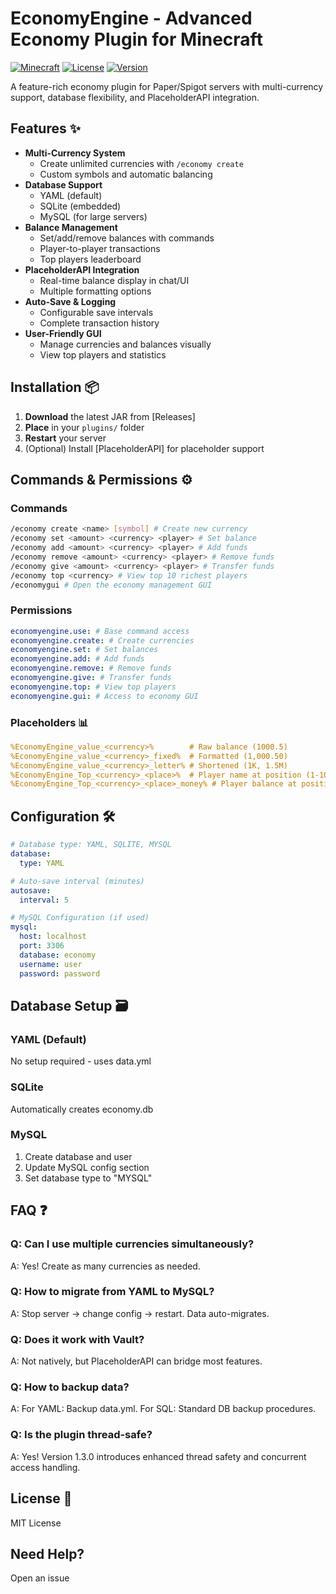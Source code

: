 # EconomyEngine - Advanced Economy Plugin for Minecraft

[![Minecraft](https://img.shields.io/badge/Minecraft-1.16--1.19-green.svg)](https://www.minecraft.net)
[![License](https://img.shields.io/badge/License-MIT-blue.svg)](https://opensource.org/licenses/MIT)
[![Version](https://img.shields.io/badge/Version-1.3.0-orange.svg)](https://github.com/wryuin/EconomyEngine/releases)

A feature-rich economy plugin for Paper/Spigot servers with multi-currency support, database flexibility, and PlaceholderAPI integration.


## Features ✨

- **Multi-Currency System**
  - Create unlimited currencies with `/economy create`
  - Custom symbols and automatic balancing
- **Database Support**
  - YAML (default)
  - SQLite (embedded)
  - MySQL (for large servers)
- **Balance Management**
  - Set/add/remove balances with commands
  - Player-to-player transactions
  - Top players leaderboard
- **PlaceholderAPI Integration**
  - Real-time balance display in chat/UI
  - Multiple formatting options
- **Auto-Save & Logging**
  - Configurable save intervals
  - Complete transaction history
- **User-Friendly GUI**
  - Manage currencies and balances visually
  - View top players and statistics

## Installation 📦

1. **Download** the latest JAR from [Releases]
2. **Place** in your `plugins/` folder
3. **Restart** your server
4. (Optional) Install [PlaceholderAPI] for placeholder support

## Commands & Permissions ⚙️

### Commands
```bash
/economy create <name> [symbol] # Create new currency
/economy set <amount> <currency> <player> # Set balance
/economy add <amount> <currency> <player> # Add funds
/economy remove <amount> <currency> <player> # Remove funds
/economy give <amount> <currency> <player> # Transfer funds
/economy top <currency> # View top 10 richest players
/economygui # Open the economy management GUI
```

### Permissions
```yaml
economyengine.use: # Base command access
economyengine.create: # Create currencies
economyengine.set: # Set balances
economyengine.add: # Add funds
economyengine.remove: # Remove funds
economyengine.give: # Transfer funds
economyengine.top: # View top players
economyengine.gui: # Access to economy GUI
```

### Placeholders 📊
```yaml
%EconomyEngine_value_<currency>%        # Raw balance (1000.5)
%EconomyEngine_value_<currency>_fixed%  # Formatted (1,000.50)
%EconomyEngine_value_<currency>_letter% # Shortened (1K, 1.5M)
%EconomyEngine_Top_<currency>_<place>%  # Player name at position (1-10)
%EconomyEngine_Top_<currency>_<place>_money% # Player balance at position (1-10)
```

## Configuration 🛠️
```yaml
# Database type: YAML, SQLITE, MYSQL
database:
  type: YAML

# Auto-save interval (minutes)
autosave:
  interval: 5

# MySQL Configuration (if used)
mysql:
  host: localhost
  port: 3306
  database: economy
  username: user
  password: password
```

## Database Setup 🗃️

### YAML (Default)
No setup required - uses data.yml

### SQLite
Automatically creates economy.db

### MySQL
1. Create database and user
2. Update MySQL config section
3. Set database type to "MYSQL"

## FAQ ❓

### Q: Can I use multiple currencies simultaneously?
A: Yes! Create as many currencies as needed.

### Q: How to migrate from YAML to MySQL?
A: Stop server → change config → restart. Data auto-migrates.

### Q: Does it work with Vault?
A: Not natively, but PlaceholderAPI can bridge most features.

### Q: How to backup data?
A: For YAML: Backup data.yml. For SQL: Standard DB backup procedures.

### Q: Is the plugin thread-safe?
A: Yes! Version 1.3.0 introduces enhanced thread safety and concurrent access handling.

## License 📄
MIT License

## Need Help?
Open an issue

